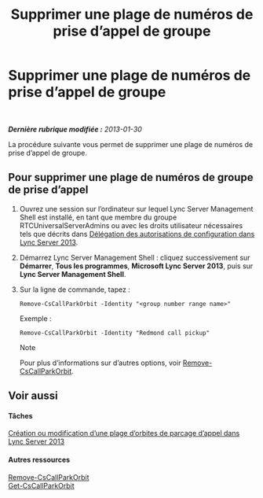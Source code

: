 ﻿---
title: Supprimer une plage de numéros de prise d’appel de groupe
TOCTitle: Supprimer une plage de numéros de prise d’appel de groupe
ms:assetid: 521891f3-7a5d-45de-92dc-d57025453159
ms:mtpsurl: https://technet.microsoft.com/fr-fr/library/JJ945629(v=OCS.15)
ms:contentKeyID: 53095422
ms.date: 05/20/2016
mtps_version: v=OCS.15
ms.translationtype: HT
---

# Supprimer une plage de numéros de prise d’appel de groupe

 

_**Dernière rubrique modifiée :** 2013-01-30_

La procédure suivante vous permet de supprimer une plage de numéros de prise d’appel de groupe.

## Pour supprimer une plage de numéros de groupe de prise d’appel

1.  Ouvrez une session sur l’ordinateur sur lequel Lync Server Management Shell est installé, en tant que membre du groupe RTCUniversalServerAdmins ou avec les droits utilisateur nécessaires tels que décrits dans [Délégation des autorisations de configuration dans Lync Server 2013](lync-server-2013-delegate-setup-permissions.md).

2.  Démarrez Lync Server Management Shell : cliquez successivement sur **Démarrer**, **Tous les programmes**, **Microsoft Lync Server 2013**, puis sur **Lync Server Management Shell**.

3.  Sur la ligne de commande, tapez :
    
        Remove-CsCallParkOrbit -Identity "<group number range name>" 
    
    Exemple :
    
        Remove-CsCallParkOrbit -Identity "Redmond call pickup"
    
    > [!note]  
    > Pour plus d’informations sur d’autres options, voir <a href="https://docs.microsoft.com/en-us/powershell/module/skype/Remove-CsCallParkOrbit">Remove-CsCallParkOrbit</a>.

## Voir aussi

#### Tâches

[Création ou modification d’une plage d’orbites de parcage d’appel dans Lync Server 2013](lync-server-2013-create-or-modify-a-call-park-orbit-range.md)  

#### Autres ressources

[Remove-CsCallParkOrbit](https://docs.microsoft.com/en-us/powershell/module/skype/Remove-CsCallParkOrbit)  
[Get-CsCallParkOrbit](https://docs.microsoft.com/en-us/powershell/module/skype/Get-CsCallParkOrbit)

